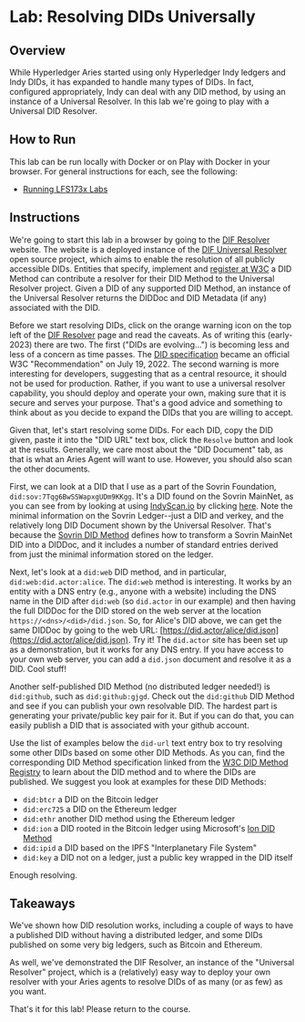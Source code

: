 # Lab: Resolving DIDs Universally

## Overview

While Hyperledger Aries started using only Hyperledger Indy ledgers and Indy DIDs, it has expanded to handle
many types of DIDs. In fact, configured appropriately, Indy can deal with any DID method, by using an
instance of a Universal Resolver. In this lab we're going to play with a Universal DID Resolver.

## How to Run

This lab can be run locally with Docker or on Play with Docker in your browser. For general instructions for each, see the following:

- [Running LFS173x Labs](RunningLabs.md)

## Instructions

We're going to start this lab in a browser by going to the [DIF Resolver](https://dev.uniresolver.io/) website.
The website is a deployed instance of the [DIF Universal Resolver](https://github.com/decentralized-identity/universal-resolver/)
open source project, which aims to enable the resolution of all publicly accessible DIDs.
Entities that specify, implement and [register at W3C](https://w3c.github.io/did-spec-registries/#did-methods)
a DID Method can contribute a resolver for their DID Method to the Universal Resolver project.
Given a DID of any supported DID Method, an instance of the Universal Resolver returns the DIDDoc and DID Metadata (if any) associated with the DID.

Before we start resolving DIDs, click on the orange warning icon on the top left
of the [DIF Resolver](https://dev.uniresolver.io/) page and read the caveats. As
of writing this (early-2023) there are two. The first ("DIDs are evolving...")
is becoming less and less of a concern as time passes. The [DID
specification](https://www.w3.org/TR/did-core/) became an official W3C
"Recommendation" on July 19, 2022. The second warning is more interesting for
developers, suggesting that as a central resource, it should not be used for
production. Rather, if you want to use a universal resolver capability, you
should deploy and operate your own, making sure that it is secure and serves
your purpose. That's a good advice and something to think about as you decide to
expand the DIDs that you are willing to accept.

Given that, let's start resolving some DIDs. For each DID, copy the DID given, paste it into the "DID URL" text
box, click the `Resolve` button and look at the results. Generally, we care most about the "DID Document" tab,
as that is what an Aries Agent will want to use. However, you should also scan the other documents.

First, we can look at a DID that I use as a part of the Sovrin Foundation, `did:sov:7Tqg6BwSSWapxgUDm9KKgg`. It's a DID
found on the Sovrin MainNet, as you can see from by looking at using [IndyScan.io](https://indyscan.io) by clicking [here](https://indyscan.io/tx/SOVRIN_MAINNET/domain/54474). Note the minimal information on the Sovrin Ledger--just a
DID and verkey, and the relatively long DID Document shown by the Universal Resolver. That's because the
[Sovrin DID Method](https://sovrin-foundation.github.io/sovrin/spec/did-method-spec-template.html)
defines how to transform a Sovrin MainNet DID into a DIDDoc, and it includes a number of standard entries
derived from just the minimal information stored on the ledger.

Next, let's look at a `did:web` DID method, and in particular,
`did:web:did.actor:alice`. The `did:web` method is interesting. It works by an
entity with a DNS entry (e.g., anyone with a website) including the DNS name in the DID
after `did:web` (so `did.actor` in our example) and then having the full DIDDoc
for the DID stored on the web server at the location `https://<dns>/<did>/did.json`. So, for Alice's DID
above, we can get the same DIDDoc by going to the web URL:
[https://did.actor/alice/did.json](https://did.actor/alice/did.json). Try it!
The `did.actor` site has been set up as a demonstration, but it works for any
DNS entry. If you have access to your own web server, you can add a `did.json`
document and resolve it as a DID. Cool stuff!

Another self-published DID Method (no distributed ledger needed!) is `did:github`, such as `did:github:gjgd`. Check
out the `did:github` DID Method and see if you can publish your own resolvable DID. The hardest part is generating
your private/public key pair for it. But if you can do that, you can easily publish a DID that is associated with your
github account.

Use the list of examples below the `did-url` text entry box to try resolving some other DIDs based on some other DID Methods.
As you can, find the corresponding DID Method specification linked from the
[W3C DID Method Registry](https://w3c.github.io/did-spec-registries/#did-methods) to learn about the DID method and to where
the DIDs are published. We suggest you look at examples for these DID Methods:

- `did:btcr` a DID on the Bitcoin ledger
- `did:erc725` a DID on the Ethereum ledger
- `did:ethr` another DID method using the Ethereum ledger
- `did:ion` a DID rooted in the Bitcoin ledger using Microsoft's [Ion DID Method](https://identity.foundation/ion/)
- `did:ipid` a DID based on the IPFS "Interplanetary File System"
- `did:key` a DID not on a ledger, just a public key wrapped in the DID itself

Enough resolving.

## Takeaways

We've shown how DID resolution works, including a couple of ways to have a published DID without having a distributed ledger,
and some DIDs published on some very big ledgers, such as Bitcoin and Ethereum.

As well, we've demonstrated the DIF Resolver, an instance of the "Universal Resolver" project, which is a (relatively) easy
way to deploy your own resolver with your Aries agents to resolve DIDs of as many (or as few) as you want.

That's it for this lab! Please return to the course.
